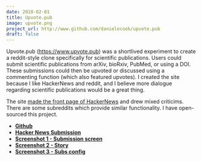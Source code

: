 ```yaml
---
date: 2018-02-01
title: Upvote.pub
image: upvote.png
project_url: http://www.github.com/danielecook/upvote.pub
draft: false
---
```


Upvote.pub (https://www.upvote.pub) was a shortlived experiment to create a reddit-style clone specifically for scientific publications. Users could submit scientific publications from arXiv, bioRxiv, PubMed, or using a DOI. These submissions could then be upvoted or discussed using a commenting function (which also featured upvotes). I created the site because I like HackerNews and reddit, and I believe more dialogue regarding scientific publications would be a great thing.

The site [made the front page of HackerNews](https://news.ycombinator.com/item?id=16273171) and drew mixed criticims. There are some subreddits which provide similar functionality. I have open-sourced this project.

* __[Github](http://www.github.com/danielecook/upvote.pub)__
* __[Hacker News Submission](https://news.ycombinator.com/item?id=16273171)__
* __[Screenshot 1 - Submission screen](https://github.com/danielecook/upvote.pub/raw/master/images/screen1.png)__
* __[Screenshot 2 - Story](https://github.com/danielecook/upvote.pub/raw/master/images/screen2.png)__
* __[Screenshot 3 - Subs config](https://github.com/danielecook/upvote.pub/raw/master/images/screen3.png)__